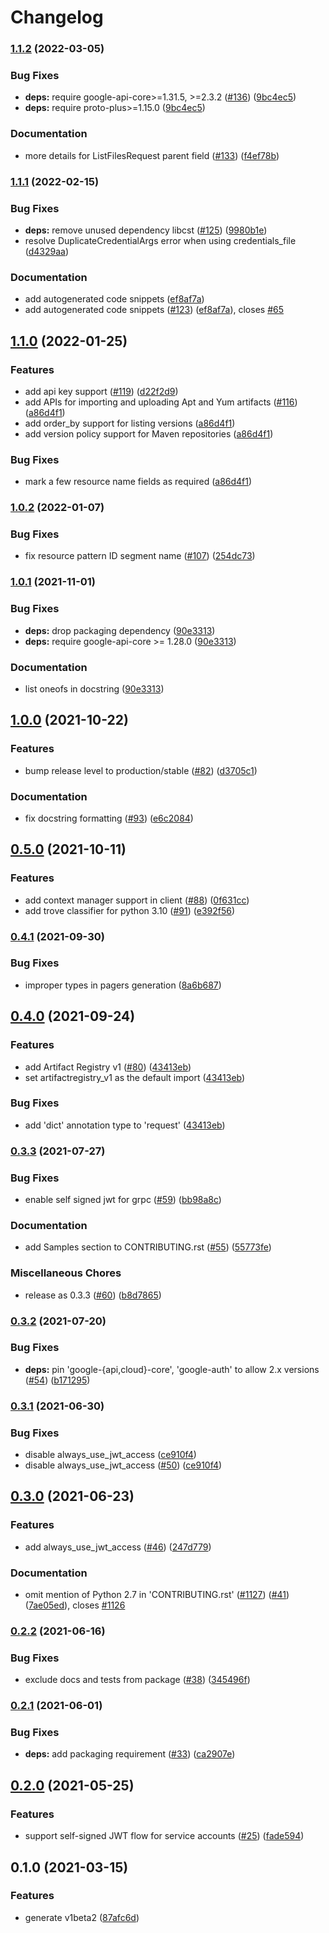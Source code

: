 # Changelog

### [1.1.2](https://github.com/googleapis/python-artifact-registry/compare/v1.1.1...v1.1.2) (2022-03-05)


### Bug Fixes

* **deps:** require google-api-core>=1.31.5, >=2.3.2 ([#136](https://github.com/googleapis/python-artifact-registry/issues/136)) ([9bc4ec5](https://github.com/googleapis/python-artifact-registry/commit/9bc4ec5ec05e8efaf9b45725782c9ca29d1c5076))
* **deps:** require proto-plus>=1.15.0 ([9bc4ec5](https://github.com/googleapis/python-artifact-registry/commit/9bc4ec5ec05e8efaf9b45725782c9ca29d1c5076))


### Documentation

* more details for ListFilesRequest parent field ([#133](https://github.com/googleapis/python-artifact-registry/issues/133)) ([f4ef78b](https://github.com/googleapis/python-artifact-registry/commit/f4ef78b6b108543bf07d8c564f4316a8314e8d54))

### [1.1.1](https://github.com/googleapis/python-artifact-registry/compare/v1.1.0...v1.1.1) (2022-02-15)


### Bug Fixes

* **deps:** remove unused dependency libcst ([#125](https://github.com/googleapis/python-artifact-registry/issues/125)) ([9980b1e](https://github.com/googleapis/python-artifact-registry/commit/9980b1ee169d0dab3306a785872a66d96b242eb5))
* resolve DuplicateCredentialArgs error when using credentials_file ([d4329aa](https://github.com/googleapis/python-artifact-registry/commit/d4329aaffe59859df2c2f1ff10894eaa547ce7df))


### Documentation

* add autogenerated code snippets ([ef8af7a](https://github.com/googleapis/python-artifact-registry/commit/ef8af7ac0cbcca7acdbf6066c1823c468e2da71d))
* add autogenerated code snippets ([#123](https://github.com/googleapis/python-artifact-registry/issues/123)) ([ef8af7a](https://github.com/googleapis/python-artifact-registry/commit/ef8af7ac0cbcca7acdbf6066c1823c468e2da71d)), closes [#65](https://github.com/googleapis/python-artifact-registry/issues/65)

## [1.1.0](https://github.com/googleapis/python-artifact-registry/compare/v1.0.2...v1.1.0) (2022-01-25)


### Features

* add api key support ([#119](https://github.com/googleapis/python-artifact-registry/issues/119)) ([d22f2d9](https://github.com/googleapis/python-artifact-registry/commit/d22f2d93ffcc169540991d224a54c81eb7ca09a4))
* add APIs for importing and uploading Apt and Yum artifacts ([#116](https://github.com/googleapis/python-artifact-registry/issues/116)) ([a86d4f1](https://github.com/googleapis/python-artifact-registry/commit/a86d4f143c401e20052182b7bba3b9178014dace))
* add order_by support for listing versions ([a86d4f1](https://github.com/googleapis/python-artifact-registry/commit/a86d4f143c401e20052182b7bba3b9178014dace))
* add version policy support for Maven repositories ([a86d4f1](https://github.com/googleapis/python-artifact-registry/commit/a86d4f143c401e20052182b7bba3b9178014dace))


### Bug Fixes

* mark a few resource name fields as required ([a86d4f1](https://github.com/googleapis/python-artifact-registry/commit/a86d4f143c401e20052182b7bba3b9178014dace))

### [1.0.2](https://www.github.com/googleapis/python-artifact-registry/compare/v1.0.1...v1.0.2) (2022-01-07)


### Bug Fixes

* fix resource pattern ID segment name ([#107](https://www.github.com/googleapis/python-artifact-registry/issues/107)) ([254dc73](https://www.github.com/googleapis/python-artifact-registry/commit/254dc73dbbc52d41014e0d2db81f3cc6cd864058))

### [1.0.1](https://www.github.com/googleapis/python-artifact-registry/compare/v1.0.0...v1.0.1) (2021-11-01)


### Bug Fixes

* **deps:** drop packaging dependency ([90e3313](https://www.github.com/googleapis/python-artifact-registry/commit/90e3313b50b127d6fc562e7138b12743412fa064))
* **deps:** require google-api-core >= 1.28.0 ([90e3313](https://www.github.com/googleapis/python-artifact-registry/commit/90e3313b50b127d6fc562e7138b12743412fa064))


### Documentation

* list oneofs in docstring ([90e3313](https://www.github.com/googleapis/python-artifact-registry/commit/90e3313b50b127d6fc562e7138b12743412fa064))

## [1.0.0](https://www.github.com/googleapis/python-artifact-registry/compare/v0.5.0...v1.0.0) (2021-10-22)


### Features

* bump release level to production/stable ([#82](https://www.github.com/googleapis/python-artifact-registry/issues/82)) ([d3705c1](https://www.github.com/googleapis/python-artifact-registry/commit/d3705c13605af3e4167c2e86eeb55683a271a3d4))


### Documentation

* fix docstring formatting ([#93](https://www.github.com/googleapis/python-artifact-registry/issues/93)) ([e6c2084](https://www.github.com/googleapis/python-artifact-registry/commit/e6c208427336e8c9d5a5d607c02406c856af6a94))

## [0.5.0](https://www.github.com/googleapis/python-artifact-registry/compare/v0.4.1...v0.5.0) (2021-10-11)


### Features

* add context manager support in client ([#88](https://www.github.com/googleapis/python-artifact-registry/issues/88)) ([0f631cc](https://www.github.com/googleapis/python-artifact-registry/commit/0f631cc8bd8ff0928d5403e756d2206f1842c35c))
* add trove classifier for python 3.10 ([#91](https://www.github.com/googleapis/python-artifact-registry/issues/91)) ([e392f56](https://www.github.com/googleapis/python-artifact-registry/commit/e392f565e5e9252bff8a5f6ede67c11b25438cdd))

### [0.4.1](https://www.github.com/googleapis/python-artifact-registry/compare/v0.4.0...v0.4.1) (2021-09-30)


### Bug Fixes

* improper types in pagers generation ([8a6b687](https://www.github.com/googleapis/python-artifact-registry/commit/8a6b6870f39c34bd1cf2dafd591c58ebd2c48d77))

## [0.4.0](https://www.github.com/googleapis/python-artifact-registry/compare/v0.3.3...v0.4.0) (2021-09-24)


### Features

* add Artifact Registry v1  ([#80](https://www.github.com/googleapis/python-artifact-registry/issues/80)) ([43413eb](https://www.github.com/googleapis/python-artifact-registry/commit/43413ebd0d6823233573ab88c0340e4165ee4487))
* set artifactregistry_v1 as the default import ([43413eb](https://www.github.com/googleapis/python-artifact-registry/commit/43413ebd0d6823233573ab88c0340e4165ee4487))


### Bug Fixes

* add 'dict' annotation type to 'request' ([43413eb](https://www.github.com/googleapis/python-artifact-registry/commit/43413ebd0d6823233573ab88c0340e4165ee4487))

### [0.3.3](https://www.github.com/googleapis/python-artifact-registry/compare/v0.3.2...v0.3.3) (2021-07-27)


### Bug Fixes

* enable self signed jwt for grpc ([#59](https://www.github.com/googleapis/python-artifact-registry/issues/59)) ([bb98a8c](https://www.github.com/googleapis/python-artifact-registry/commit/bb98a8cfcbfadf95ef72499d8bf1fb4ae2e1b599))


### Documentation

* add Samples section to CONTRIBUTING.rst ([#55](https://www.github.com/googleapis/python-artifact-registry/issues/55)) ([55773fe](https://www.github.com/googleapis/python-artifact-registry/commit/55773fe0ab33a8aa5c8b6669eb75e9615f226db0))


### Miscellaneous Chores

* release as 0.3.3 ([#60](https://www.github.com/googleapis/python-artifact-registry/issues/60)) ([b8d7865](https://www.github.com/googleapis/python-artifact-registry/commit/b8d78650cceae268f6616c4eefef3200c7477cc1))

### [0.3.2](https://www.github.com/googleapis/python-artifact-registry/compare/v0.3.1...v0.3.2) (2021-07-20)


### Bug Fixes

* **deps:** pin 'google-{api,cloud}-core', 'google-auth' to allow 2.x versions ([#54](https://www.github.com/googleapis/python-artifact-registry/issues/54)) ([b171295](https://www.github.com/googleapis/python-artifact-registry/commit/b171295c19c0e29025aad08975ceb9a8c9aac66c))

### [0.3.1](https://www.github.com/googleapis/python-artifact-registry/compare/v0.3.0...v0.3.1) (2021-06-30)


### Bug Fixes

* disable always_use_jwt_access ([ce910f4](https://www.github.com/googleapis/python-artifact-registry/commit/ce910f40a365c56a07372664adffe98a628fabe9))
* disable always_use_jwt_access ([#50](https://www.github.com/googleapis/python-artifact-registry/issues/50)) ([ce910f4](https://www.github.com/googleapis/python-artifact-registry/commit/ce910f40a365c56a07372664adffe98a628fabe9))

## [0.3.0](https://www.github.com/googleapis/python-artifact-registry/compare/v0.2.2...v0.3.0) (2021-06-23)


### Features

* add always_use_jwt_access ([#46](https://www.github.com/googleapis/python-artifact-registry/issues/46)) ([247d779](https://www.github.com/googleapis/python-artifact-registry/commit/247d779c881e7fdfc7696adcb3256ca06b3980c3))


### Documentation

* omit mention of Python 2.7 in 'CONTRIBUTING.rst' ([#1127](https://www.github.com/googleapis/python-artifact-registry/issues/1127)) ([#41](https://www.github.com/googleapis/python-artifact-registry/issues/41)) ([7ae05ed](https://www.github.com/googleapis/python-artifact-registry/commit/7ae05eddef4fce0f3f09774e835381f901a6a031)), closes [#1126](https://www.github.com/googleapis/python-artifact-registry/issues/1126)

### [0.2.2](https://www.github.com/googleapis/python-artifact-registry/compare/v0.2.1...v0.2.2) (2021-06-16)


### Bug Fixes

* exclude docs and tests from package ([#38](https://www.github.com/googleapis/python-artifact-registry/issues/38)) ([345496f](https://www.github.com/googleapis/python-artifact-registry/commit/345496fbd96d4c780acdb2ee940e530e7d48ab6c))

### [0.2.1](https://www.github.com/googleapis/python-artifact-registry/compare/v0.2.0...v0.2.1) (2021-06-01)


### Bug Fixes

* **deps:** add packaging requirement ([#33](https://www.github.com/googleapis/python-artifact-registry/issues/33)) ([ca2907e](https://www.github.com/googleapis/python-artifact-registry/commit/ca2907efdcd05a88a63c798a367baa71f2fb78b4))

## [0.2.0](https://www.github.com/googleapis/python-artifact-registry/compare/v0.1.0...v0.2.0) (2021-05-25)


### Features

* support self-signed JWT flow for service accounts ([#25](https://www.github.com/googleapis/python-artifact-registry/issues/25)) ([fade594](https://www.github.com/googleapis/python-artifact-registry/commit/fade594980fa8f389abc0e3f84e34cb1bcda1f1e))

## 0.1.0 (2021-03-15)


### Features

* generate v1beta2 ([87afc6d](https://www.github.com/googleapis/python-artifact-registry/commit/87afc6ddd4966e4c9acb0a88c556cbcd2fb6b566))
